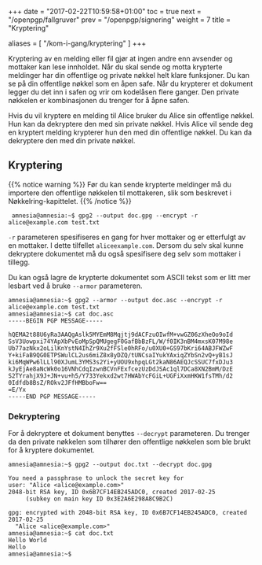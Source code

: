+++
date = "2017-02-22T10:59:58+01:00"
toc = true
next = "/openpgp/fallgruver"
prev = "/openpgp/signering"
weight = 7
title = "Kryptering"


aliases = [
    "/kom-i-gang/kryptering"
]
+++

Kryptering av en melding eller fil gjør at ingen andre enn avsender og
mottaker kan lese innholdet. Når du skal sende og motta krypterte meldinger har
din offentlige og private nøkkel helt klare funksjoner. Du kan se på din offentlige
nøkkel som en åpen safe. Når du krypterer et dokument legger du det inn i safen
og vrir om kodelåsen flere ganger. Den private nøkkelen er kombinasjonen du
trenger for å åpne safen.

Hvis du vil kryptere en melding til Alice bruker du Alice sin offentlige nøkkel.
Hun kan da dekryptere den med sin private nøkkel. Hvis Alice vil sende deg en
kryptert melding krypterer hun den med din offentlige nøkkel. Du kan da
dekryptere den med din private nøkkel.

## Kryptering
{{% notice warning %}}
Før du kan sende krypterte meldinger må du importere den offentlige nøkkelen til
mottakeren, slik som beskrevet i Nøkkelring-kapittelet.
{{% /notice %}}

     amnesia@amnesia:~$ gpg2 --output doc.gpg --encrypt -r alice@example.com test.txt

`-r` parameteren spesifiseres en gang for hver mottaker og er
etterfulgt av en mottaker. I dette tilfellet `aliceexample.com`. Dersom du selv
skal kunne dekryptere dokumentet må du også spesifisere deg selv som mottaker i
tillegg.

Du kan også lagre de krypterte dokumentet som ASCII tekst som er litt mer lesbart
ved å bruke `--armor` parameteren.

    amnesia@amnesia:~$ gpg2 --armor --output doc.asc --encrypt -r alice@example.com test.txt
    amnesia@amnesia:~$ cat doc.asc
    -----BEGIN PGP MESSAGE-----

    hQEMA2t88U6yRa3AAQgAslk5MYEmM8Mqjtj9dACFzuOIwfM+vwGZ06zXheOo9oId
    SsV3Uowpxi74YApXbPvEoMpSpQMUgegF0GafBbBzFL/W/f0IK3nBM4mxsK07M98e
    Ub77azNkx2oLilKnYstN4IhZr9Xu2fFSle0hRFo/u0XU0+GS97bKri64ABJFWZwF
    Y+kiFaB9QG0ETPSWulCL2us6miZ8x8yDZQ/tUNCsaIYukYAxiqZYbSn2vQ+yB1sJ
    ki6MqWPw6lLLl90XJumL3YMS3s2Yi+yUOU9xhpqLGt2kaN86AEQJcSSUC7fxDJu3
    kJyEjAe8aNcWk0o16VNhCdqIzwnBCVnFExfcezUzDdJSAc1ql7DCa8XN2BmM/DzE
    S2TYrahjX9J+JN+vu+h5/Y733Yekxd2wt7HWAbYcFGiL+UGFiXxmHKW1fsTMh/d2
    0Idfdb8BsZ/ROkv2JFfHMBboFw==
    =E/Yx
    -----END PGP MESSAGE-----


### Dekryptering
For å dekryptere et dokument benyttes `--decrypt` parameteren. Du trenger da
den private nøkkelen som tilhører den offentlige nøkkelen som ble brukt for å
kryptere dokumentet.

    amnesia@amnesia:~$ gpg2 --output doc.txt --decrypt doc.gpg

    You need a passphrase to unlock the secret key for
    user: "Alice <alice@example.com>"
    2048-bit RSA key, ID 0x6B7CF14EB245ADC0, created 2017-02-25
         (subkey on main key ID 0x3E2A6E298A8C9B2C)

    gpg: encrypted with 2048-bit RSA key, ID 0x6B7CF14EB245ADC0, created 2017-02-25
      "Alice <alice@example.com>"
    amnesia@amnesia:~$ cat doc.txt
    Hello World
    Hello
    amnesia@amnesia:~$
